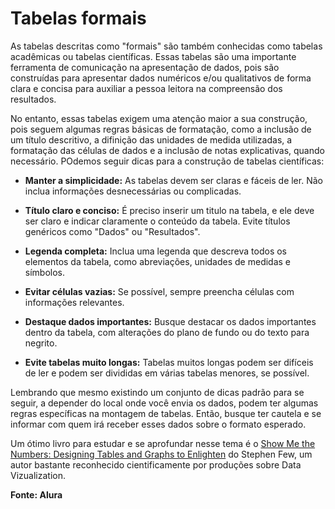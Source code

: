 # Tabelas formais

As tabelas descritas como "formais" são também conhecidas como tabelas acadêmicas ou tabelas científicas. Essas tabelas são uma importante ferramenta de comunicação na apresentação de dados, pois são construídas para apresentar dados numéricos e/ou qualitativos de forma clara e concisa para auxiliar a pessoa 
leitora na compreensão dos resultados.

No entanto, essas tabelas exigem uma atenção maior a sua construção, pois seguem algumas regras básicas de formatação, como a inclusão de um título descritivo, a difinição das unidades de medida utilizadas, a formatação das células de dados e a inclusão de notas explicativas, quando necessário. POdemos seguir dicas para a construção de tabelas científicas:

- **Manter a simplicidade:** As tabelas devem ser claras e fáceis de ler. Não inclua informações desnecessárias ou complicadas.

- **Título claro e conciso:** É preciso inserir um titulo na tabela, e ele deve ser claro e indicar claramente o conteúdo da tabela. Evite títulos genéricos como "Dados" ou "Resultados".

- **Legenda completa:** Inclua uma legenda que descreva todos os elementos da tabela, como abreviações, unidades de medidas e símbolos.

- **Evitar células vazias:** Se possível, sempre preencha células com informações relevantes.

- **Destaque dados importantes:** Busque destacar os dados importantes dentro da tabela, com alterações do plano de fundo ou do texto para negrito.

- **Evite tabelas muito longas:** Tabelas muitos longas podem ser difíceis de ler e podem ser divididas em várias tabelas menores, se possível.

Lembrando que mesmo existindo um conjunto de dicas padrão para se seguir, a depender do local onde você envia os dados, podem ter algumas regras específicas na montagem de tabelas. Então, busque ter cautela e se informar com quem irá receber esses dados sobre o formato esperado.

Um ótimo livro para estudar e se aprofundar nesse tema é o [Show Me the Numbers: Designing Tables and Graphs to Enlighten](https://www.amazon.com/Show-Me-Numbers-Designing-Enlighten/dp/0970601972) do Stephen Few, um autor bastante reconhecido cientificamente por produções sobre Data Vizualization.

**Fonte: Alura**